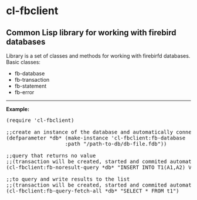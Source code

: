 cl-fbclient
===========
Common Lisp library for working with firebird databases
-----------
Library is a set of classes and methods for working with firebirfd databases.
Basic classes:
- fb-database
- fb-transaction
- fb-statement
- fb-error

-----------
**Example:**
<pre>
(require 'cl-fbclient)

;;create an instance of the database and automatically connect to the database
(defparameter *db* (make-instance 'cl-fbclient:fb-database
  				   :path "/path-to-db/db-file.fdb"))
             
;;query that returns no value
;;(transaction will be created, started and commited automatically)
(cl-fbclient:fb-noresult-query *db* "INSERT INTO T1(A1,A2) VALUES(121, 42)")

;;to query and write results to the list
;;(transaction will be created, started and commited automatically)
(cl-fbclient:fb-query-fetch-all *db* "SELECT * FROM t1")
</pre>


             
